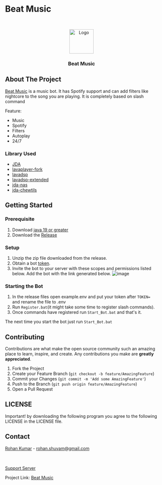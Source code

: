 # Beat Music
<!-- PROJECT LOGO -->
<br />
<p align="center">
  <a href="https://menhera-chan.in/support">
    <img src="https://images-ext-1.discordapp.net/external/6rS71_vVQkP70pjsCjIRH3TZ2CbU_QA3eRySRW8FDlo/https/cdn.discordapp.com/avatars/881050313870684180/9b5bab68426ef69b6ef7fbca14f64b42.webp" alt="Logo" width="80" height="80">
  </a>

<h3 align="center">Beat Music</h3>
</p>



<!-- ABOUT THE PROJECT -->
## About The Project



[Beat Music](https://menhera-chan.in/support) is a music bot. It has Spotify support and can add filters like nightcore to the song you are playing. It is completely based on slash command

Feature:
* Music
* Spotify
* Filters
* Autoplay
* 24/7



### Library Used
* [JDA](https://github.com/DV8FromTheWorld/JDA)
* [lavaplayer-fork](https://github.com/Walkyst/lavaplayer-fork)
* [lavadsp](https://github.com/natanbc/lavadsp)
* [lavadsp-extended](https://github.com/rohank05/lavadsp-extended)
* [jda-nas](https://github.com/sedmelluq/jda-nas)
* [jda-chewtils](https://github.com/Chew/JDA-Chewtils)



<!-- GETTING STARTED -->
## Getting Started


### Prerequisite
1. Download [java 19 or greater](https://www.java.com/en/download/)
2. Download the [Release](https://github.com/OpenianDevelopment/Beat-Music/releases)

### Setup

1. Unzip the zip file downloaded from the release.
2. Obtain a bot [token](https://docs.discordbotstudio.org/setting-up-dbs/finding-your-bot-token).
3. Invite the bot to your server with these scopes and permissions listed below. Add the bot with the link generated below.
   ![image](https://user-images.githubusercontent.com/52258148/208251361-c549ea5c-808f-4287-8a07-8ac60e3a6a56.png)

### Starting the Bot

1. In the release files open example.env and put your token after `TOKEN=` and rename the file to .env 
2. Run `Register.bat`(it might take some time to register slash commands).
3. Once commands have registered run `Start_Bot.bat` and that's it.

The next time you start the bot just run `Start_Bot.bat`

<!-- CONTRIBUTING -->
## Contributing

Contributions are what make the open source community such an amazing place to learn, inspire, and create. Any contributions you make are **greatly appreciated**.

1. Fork the Project
2. Create your Feature Branch (`git checkout -b feature/AmazingFeature`)
3. Commit your Changes (`git commit -m 'Add some AmazingFeature'`)
4. Push to the Branch (`git push origin feature/AmazingFeature`)
5. Open a Pull Request

<!-- LICENSE -->
## LICENSE
Important!
by downloading the following program you agree to the following LICENSE in the LICENSE file.

<!-- CONTACT -->
## Contact

[Rohan Kumar](https://github.com/rohank05) - rohan.shuvam@gmail.com<br>


<br><br>
[Support Server](https://discord.com/invite/a4zkCjg)

Project Link: [Beat Music](https://github.com/OpenianDevelopement/Beat-Music)


